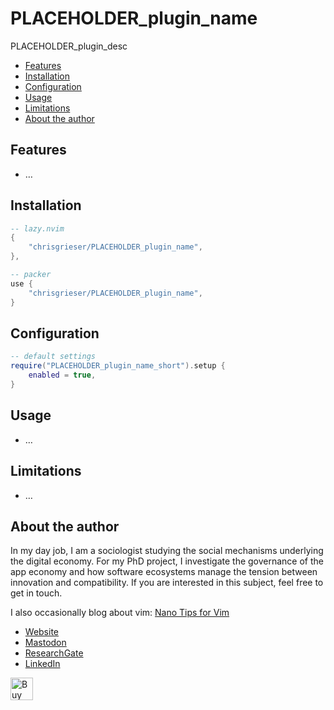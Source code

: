 <!-- LTeX: enabled=false -->
# PLACEHOLDER_plugin_name
<!-- LTeX: enabled=true -->
<!-- TODO uncomment shields when available in dotfyle.com 
<a href="https://dotfyle.com/plugins/chrisgrieser/PLACEHOLDER_plugin_name">
<img alt="badge" src="https://dotfyle.com/plugins/chrisgrieser/PLACEHOLDER_plugin_name/shield"/></a>
-->

PLACEHOLDER_plugin_desc

<!-- toc -->

- [Features](#features)
- [Installation](#installation)
- [Configuration](#configuration)
- [Usage](#usage)
- [Limitations](#limitations)
- [About the author](#about-the-author)

<!-- tocstop -->

## Features
- …

## Installation

```lua
-- lazy.nvim
{
	"chrisgrieser/PLACEHOLDER_plugin_name",
},

-- packer
use {
	"chrisgrieser/PLACEHOLDER_plugin_name",
}
```

## Configuration

```lua
-- default settings
require("PLACEHOLDER_plugin_name_short").setup {
	enabled = true,
}
```

## Usage
- …

## Limitations
- …

## About the author
In my day job, I am a sociologist studying the social mechanisms underlying the
digital economy. For my PhD project, I investigate the governance of the app
economy and how software ecosystems manage the tension between innovation and
compatibility. If you are interested in this subject, feel free to get in touch.

I also occasionally blog about vim: [Nano Tips for Vim](https://nanotipsforvim.prose.sh)

- [Website](https://chris-grieser.de/)
- [Mastodon](https://pkm.social/@pseudometa)
- [ResearchGate](https://www.researchgate.net/profile/Christopher-Grieser)
- [LinkedIn](https://www.linkedin.com/in/christopher-grieser-ba693b17a/)

<a href='https://ko-fi.com/Y8Y86SQ91' target='_blank'><img height='36'
style='border:0px;height:36px;' src='https://cdn.ko-fi.com/cdn/kofi1.png?v=3'
border='0' alt='Buy Me a Coffee at ko-fi.com' /></a>
